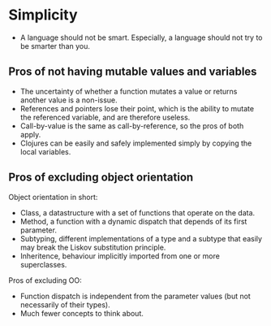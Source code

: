 Simplicity
==========

* A language should not be smart. Especially, a language should not try to be smarter than you.

Pros of not having mutable values and variables
-----------------------------------------------

* The uncertainty of whether a function mutates a value or returns another value is a non-issue.
* References and pointers lose their point, which is the ability to mutate the referenced variable, and are therefore useless.
* Call-by-value is the same as call-by-reference, so the pros of both apply.
* Clojures can be easily and safely implemented simply by copying the local variables.


Pros of excluding object orientation
------------------------------------

Object orientation in short:

* Class, a datastructure with a set of functions that operate on the data.
* Method, a function with a dynamic dispatch that depends of its first parameter.
* Subtyping, different implementations of a type and a subtype that easily may break the Liskov substitution principle.
* Inheritence, behaviour implicitly imported from one or more superclasses.

Pros of excluding OO:

* Function dispatch is independent from the parameter values (but not necessarily of their types).
* Much fewer concepts to think about.
